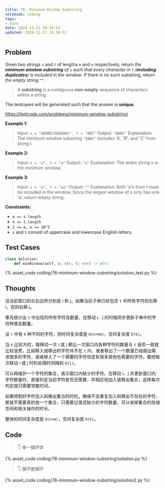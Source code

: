 ```yaml
---
title: 76. Minimum Window Substring
notebook: coding
tags:
- hard
date: 2024-11-21 16:39:53
updated: 2024-11-21 16:39:53
---
```

## Problem

Given two strings `s` and `t` of lengths `m` and `n` respectively, return _the **minimum window substring** of_ `s` _such that every character in_ `t` _(**including duplicates**) is included in the window_. If there is no such substring, return _the empty string_ `""`.

> A **substring** is a contiguous **non-empty** sequence of characters within a string.

The testcases will be generated such that the answer is **unique**.

<https://leetcode.com/problems/minimum-window-substring/>

**Example 1:**

> Input: `s = "ADOBECODEBANC", t = "ABC"`
> Output: `"BANC"`
> Explanation: The minimum window substring `"BANC"` includes 'A', 'B', and 'C' from string t.

**Example 2:**

> Input: `s = "a", t = "a"`
> Output: `"a"`
> Explanation: The entire string s is the minimum window.

**Example 3:**

> Input: `s = "a", t = "aa"`
> Output: `""`
> Explanation: Both 'a's from t must be included in the window.
> Since the largest window of s only has one 'a', return empty string.

**Constraints:**

- `m == s.length`
- `n == t.length`
- `1 <= m, n <= 10^5`
- `s` and `t` consist of uppercase and lowercase English letters.

## Test Cases

``` python
class Solution:
    def minWindow(self, s: str, t: str) -> str:
```

{% asset_code coding/76-minimum-window-substring/solution_test.py %}

## Thoughts

设当前窗口的左右边界分别是 i 和 j，如果当前子串已经包含 `t` 中所有字符则右移 i，否则右移 j。

事先统计出 `t` 中出现的所有字符及数量，在移动 i、j 的时候同步更新子串中的字符种类及数量。

设 `t` 中有 `k` 种不同的字符，则时间复杂度是 `O(n+km)`，空间复杂度 `O(k)`。

当 `k` 比较大时，每移动一次 i 或 j 都比一次窗口内各种字符的数量与 `t` 是否一致就比较浪费，比如移入或移出的字符并不在 `t` 内，或者移出了一个数量已经超出需求很多的字符，或者移入了一个需要的字符但还有很多其他也需要的字符。要把每次移动 i 或 j 时的处理时间降到 `O(1)`。

可以再维护一个字符的集合，表示窗口内缺少的字符。在移动 i、j 并更新窗口内字符数量时，直接判定当前字符是否还需要，并相应地加入或移出集合，这样每次判定就只需要常数时间。

如果控制好字符加入和移出集合的时机，确保不会重复加入和移出不存在的字符，那就不需要真的放一个集合，只需要记录还缺少的字符数量，可以省掉集合的存储空间和相关操作的时长。

整体的时间复杂度是 `O(n+m)`，空间复杂度 `O(k)`。

## Code

> 👇 单一循环体

{% asset_code coding/76-minimum-window-substring/solution.py %}

> 👇 循环套循环

{% asset_code coding/76-minimum-window-substring/solution2.py %}
